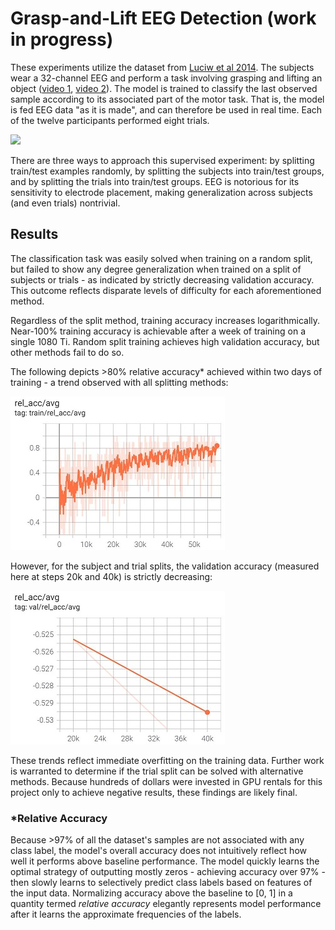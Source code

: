 # Grasp-and-Lift EEG Detection (work in progress)
These experiments utilize the dataset from [Luciw et al 2014](https://www.nature.com/articles/sdata201447). The subjects wear a 32-channel EEG and perform a task involving grasping and lifting an object ([video 1](https://grasplifteeg.nyc3.digitaloceanspaces.com/41597_2014_BFsdata201447_MOESM69_ESM.avi), [video 2](https://grasplifteeg.nyc3.digitaloceanspaces.com/41597_2014_BFsdata201447_MOESM70_ESM.avi)). The model is trained to classify the last observed sample according to its associated part of the motor task. That is, the model is fed EEG data "as it is made", and can therefore be used in real time. Each of the twelve participants performed eight trials.

![](images/data_example.jpg)

There are three ways to approach this supervised experiment: by splitting train/test examples randomly, by splitting the subjects into train/test groups, and by splitting the trials into train/test groups. EEG is notorious for its sensitivity to electrode placement, making generalization across subjects (and even trials) nontrivial. 

## Results
The classification task was easily solved when training on a random split, but failed to show any degree generalization when trained on a split of subjects or trials - as indicated by strictly decreasing validation accuracy. This outcome reflects disparate levels of difficulty for each aforementioned method.

Regardless of the split method, training accuracy increases logarithmically. Near-100% training accuracy is achievable after a week of training on a single 1080 Ti. Random split training achieves high validation accuracy, but other methods fail to do so. 

The following depicts >80% relative accuracy* achieved within two days of training - a trend observed with all splitting methods:

![](images/training_acc.jpg)

However, for the subject and trial splits, the validation accuracy (measured here at steps 20k and 40k) is strictly decreasing:

![](images/validation_acc.jpg)

These trends reflect immediate overfitting on the training data. Further work is warranted to determine if the trial split can be solved with alternative methods. Because hundreds of dollars were invested in GPU rentals for this project only to achieve negative results, these findings are likely final.

### *Relative Accuracy
Because >97% of all the dataset's samples are not associated with any class label, the model's overall accuracy does not intuitively reflect how well it performs above baseline performance. The model quickly learns the optimal strategy of outputting mostly zeros - achieving accuracy over 97% - then slowly learns to selectively predict class labels based on features of the input data. Normalizing accuracy above the baseline to [0, 1] in a quantity termed *relative accuracy* elegantly represents model performance after it learns the approximate frequencies of the labels.

